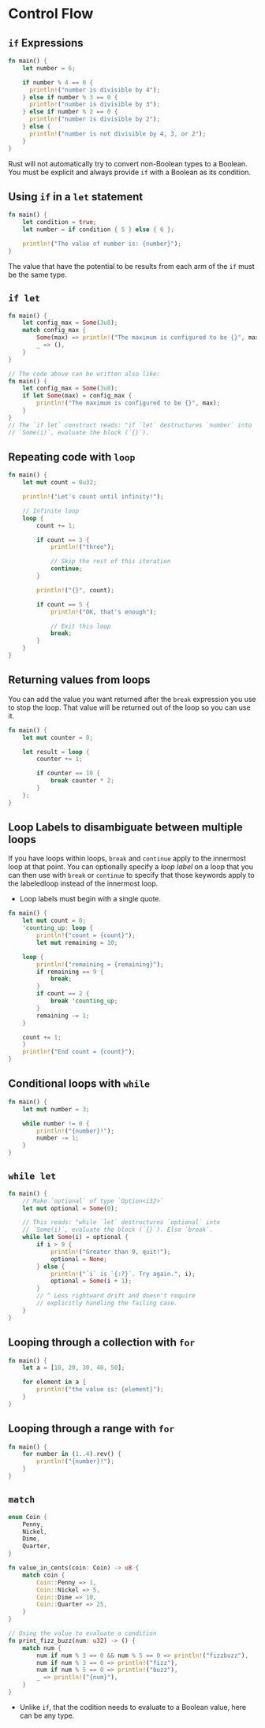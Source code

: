 # Control Flow

## `if` Expressions

```rs
fn main() {
    let number = 6;

    if number % 4 == 0 {
      println!("number is divisible by 4");
    } else if number % 3 == 0 {
      println!("number is divisible by 3");
    } else if number % 2 == 0 {
      println!("number is divisible by 2");
    } else {
      println!("number is not divisible by 4, 3, or 2");
    }
}
```

Rust will not automatically try to convert non-Boolean types to a Boolean. You must be explicit and
always provide `if` with a Boolean as its condition.

## Using `if` in a `let` statement

```rs
fn main() {
    let condition = true;
    let number = if condition { 5 } else { 6 };

    println!("The value of number is: {number}");
}
```

The value that have the potential to be results from each arm of the `if` must be the same type.

## `if let`

```rs
fn main() {
    let config_max = Some(3u8);
    match config_max {
        Some(max) => println!("The maximum is configured to be {}", max),
        _ => (),
    }
}

// The code above can be written also like:
fn main() {
    let config_max = Some(3u8);
    if let Some(max) = config_max {
        println!("The maximum is configured to be {}", max);
    }
}
// The `if let` construct reads: "if `let` destructures `number` into
// `Some(i)`, evaluate the block (`{}`).
```

## Repeating code with `loop`

```rs
fn main() {
    let mut count = 0u32;

    println!("Let's count until infinity!");

    // Infinite loop
    loop {
        count += 1;

        if count == 3 {
            println!("three");

            // Skip the rest of this iteration
            continue;
        }

        println!("{}", count);

        if count == 5 {
            println!("OK, that's enough");

            // Exit this loop
            break;
        }
    }
}
```

## Returning values from loops

You can add the value you want returned after the `break` expression you use to stop the
loop. That value will be returned out of the loop so you can use it.

```rs
fn main() {
    let mut counter = 0;

    let result = loop {
        counter += 1;

        if counter == 10 {
            break counter * 2;
        }
    };
}
```

## Loop Labels to disambiguate between multiple loops

If you have loops within loops, `break` and `continue` apply to the innermost loop at that point.
You can optionally specify a *loop label* on a loop that you can then use with `break` or `continue`
to specify that those keywords apply to the labeledloop instead of the innermost loop.

- Loop labels must begin with a single quote.

```rs
fn main() {
    let mut count = 0;
    'counting_up: loop {
        println!("count = {count}");
        let mut remaining = 10;

    loop {
        println!("remaining = {remaining}");
        if remaining == 9 {
            break;
        }
        if count == 2 {
            break 'counting_up;
        }
        remaining -= 1;
    }

    count += 1;
    }
    println!("End count = {count}");
}
```
## Conditional loops with `while`

```rs
fn main() {
    let mut number = 3;

    while number != 0 {
        println!("{number}!");
        number -= 1;
    }
}
```

## `while let`

```rs
fn main() {
    // Make `optional` of type `Option<i32>`
    let mut optional = Some(0);

    // This reads: "while `let` destructures `optional` into
    // `Some(i)`, evaluate the block (`{}`). Else `break`.
    while let Some(i) = optional {
        if i > 9 {
            println!("Greater than 9, quit!");
            optional = None;
        } else {
            println!("`i` is `{:?}`. Try again.", i);
            optional = Some(i + 1);
        }
        // ^ Less rightward drift and doesn't require
        // explicitly handling the failing case.
    }
}
```

## Looping through a collection with `for`

```rs
fn main() {
    let a = [10, 20, 30, 40, 50];

    for element in a {
        println!("the value is: {element}");
    }
}
```

## Looping through a range with `for`

```rs
fn main() {
    for number in (1..4).rev() {
        println!("{number}!");
    }
}
```

## `match`

```rs
enum Coin {
    Penny,
    Nickel,
    Dime,
    Quarter,
}

fn value_in_cents(coin: Coin) -> u8 {
    match coin {
        Coin::Penny => 1,
        Coin::Nickel => 5,
        Coin::Dime => 10,
        Coin::Quarter => 25,
    }
}

// Using the value to evaluate a condition
fn print_fizz_buzz(num: u32) -> () {
    match num {
        num if num % 3 == 0 && num % 5 == 0 => println!("fizzbuzz"),
        num if num % 3 == 0 => println!("fizz"),
        num if num % 5 == 0 => println!("buzz"),
        _ => println!("{num}"),
    }
}
```

- Unlike `if`, that the codition needs to evaluate to a Boolean value, here can be any type.
